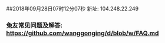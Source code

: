 ##2018年09月28日07时12分07秒 新址: 104.248.22.249
### 兔友常见问题及解答: https://github.com/wanggonging/d/blob/w/FAQ.md
